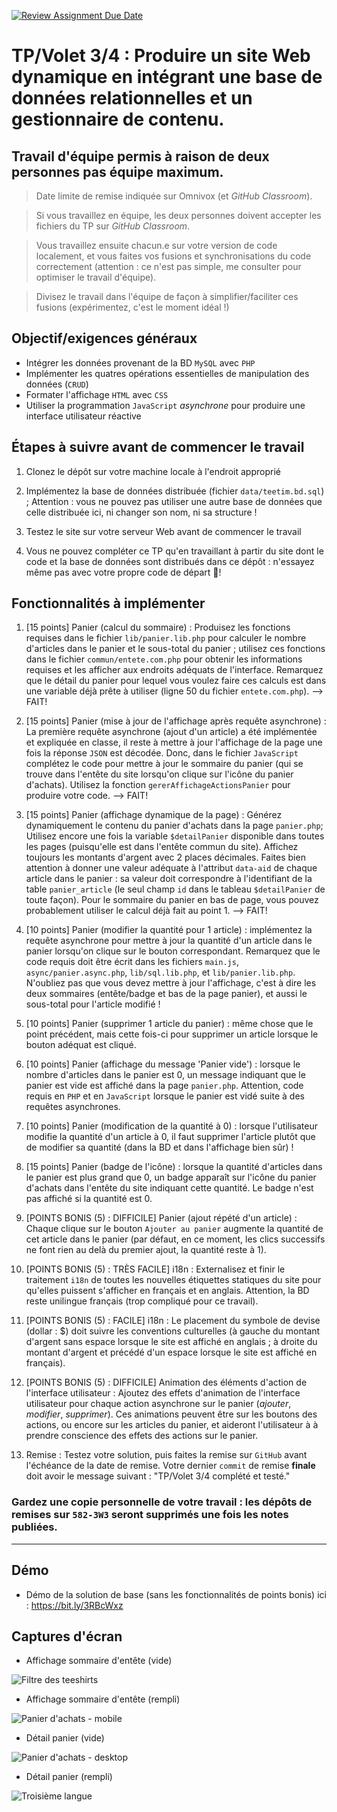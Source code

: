 [![Review Assignment Due Date](https://classroom.github.com/assets/deadline-readme-button-24ddc0f5d75046c5622901739e7c5dd533143b0c8e959d652212380cedb1ea36.svg)](https://classroom.github.com/a/sMI1vG3Z)
# TP/Volet 3/4 : Produire un site Web dynamique en intégrant une base de données relationnelles et un gestionnaire de contenu.

## Travail d'équipe permis à raison de deux personnes pas équipe maximum.

>Date limite de remise indiquée sur Omnivox (et *GitHub Classroom*).

>Si vous travaillez en équipe, les deux personnes doivent accepter les fichiers du TP sur *GitHub Classroom*.

>Vous travaillez ensuite chacun.e sur votre version de code localement, et vous faites vos fusions et synchronisations du code correctement (attention : ce n'est pas simple, me consulter pour optimiser le travail d'équipe).

>Divisez le travail dans l'équipe de façon à simplifier/faciliter ces fusions (expérimentez, c'est le moment idéal !)

## Objectif/exigences généraux
* Intégrer les données provenant de la BD `MySQL` avec `PHP`
* Implémenter les quatres opérations essentielles de manipulation des données (`CRUD`)
* Formater l'affichage `HTML` avec `CSS` 
* Utiliser la programmation `JavaScript` *asynchrone* pour produire une interface utilisateur réactive

## Étapes à suivre avant de commencer le travail
1. Clonez le dépôt sur votre machine locale à l'endroit approprié

2. Implémentez la base de données distribuée (fichier `data/teetim.bd.sql`) ; Attention : vous ne pouvez pas utiliser une autre base de données que celle distribuée ici, ni changer son nom, ni sa structure !

3. Testez le site sur votre serveur Web avant de commencer le travail

4. Vous ne pouvez compléter ce TP qu'en travaillant à partir du site dont le code et la base de données sont distribués dans ce dépôt : n'essayez même pas avec votre propre code de départ 🥺!

## Fonctionnalités à implémenter
1. [15 points] Panier (calcul du sommaire) : Produisez les fonctions requises dans le fichier `lib/panier.lib.php` pour calculer le nombre d'articles dans le panier et le sous-total du panier ; utilisez ces fonctions dans le fichier `commun/entete.com.php` pour obtenir les informations requises et les afficher aux endroits adéquats de l'interface. Remarquez que le détail du panier pour lequel vous voulez faire ces calculs est dans une variable déjà prête à utiliser (ligne 50 du fichier `entete.com.php`). --> FAIT!

2. [15 points] Panier (mise à jour de l'affichage après requête asynchrone) : La première requête asynchrone (ajout d'un article) a été implémentée et expliquée en classe, il reste à mettre à jour l'affichage de la page une fois la réponse `JSON` est décodée. Donc, dans le fichier `JavaScript` complétez le code pour mettre à jour le sommaire du panier (qui se trouve dans l'entête du site lorsqu'on clique sur l'icône du panier d'achats). Utilisez la fonction `gererAffichageActionsPanier` pour produire votre code. --> FAIT!

3. [15 points] Panier (affichage dynamique de la page) : Générez dynamiquement le contenu du panier d'achats dans la page `panier.php`; Utilisez encore une fois la variable `$detailPanier` disponible dans toutes les pages (puisqu'elle est dans l'entête commun du site). Affichez toujours les montants d'argent avec 2 places décimales. Faites bien attention à donner une valeur adéquate à l'attribut `data-aid` de chaque article dans le panier : sa valeur doit correspondre à l'identifiant de la table `panier_article` (le seul champ `id` dans le tableau `$detailPanier` de toute façon). Pour le sommaire du panier en bas de page, vous pouvez probablement utiliser le calcul déjà fait au point 1. --> FAIT!

4. [10 points] Panier (modifier la quantité pour 1 article) : implémentez la requête asynchrone pour mettre à jour la quantité d'un article dans le panier lorsqu'on clique sur le bouton correspondant. Remarquez que le code requis doit être écrit dans les fichiers `main.js`, `async/panier.async.php`, `lib/sql.lib.php`, et `lib/panier.lib.php`. N'oubliez pas que vous devez mettre à jour l'affichage, c'est à dire les deux sommaires (entête/badge et bas de la page panier), et aussi le sous-total pour l'article modifié !

5. [10 points] Panier (supprimer 1 article du panier) : même chose que le point précédent, mais cette fois-ci pour supprimer un article lorsque le bouton adéquat est cliqué.

6. [10 points] Panier (affichage du message 'Panier vide') : lorsque le nombre d'articles dans le panier est 0, un message indiquant que le panier est vide est affiché dans la page `panier.php`. Attention, code requis en `PHP` et en `JavaScript` lorsque le panier est vidé suite à des requêtes asynchrones.

7. [10 points] Panier (modification de la quantité à 0) : lorsque l'utilisateur modifie la quantité d'un article à 0, il faut supprimer l'article plutôt que de modifier sa quantité (dans la BD et dans l'affichage bien sûr) !

8. [15 points] Panier (badge de l'icône) : lorsque la quantité d'articles dans le panier est plus grand que 0, un badge apparaît sur l'icône du panier d'achats dans l'entête du site indiquant cette quantité. Le badge n'est pas affiché si la quantité est 0.

9. [POINTS BONIS (5) : DIFFICILE] Panier (ajout répété d'un article) : Chaque clique sur le bouton `Ajouter au panier` augmente la quantité de cet article dans le panier (par défaut, en ce moment, les clics successifs ne font rien au delà du premier ajout, la quantité reste à 1).

10. [POINTS BONIS (5) : TRÈS FACILE] i18n : Externalisez et finir le traitement `i18n` de toutes les nouvelles étiquettes statiques du site pour qu'elles puissent s'afficher en français et en anglais. Attention, la BD reste unilingue français (trop compliqué pour ce travail).

11. [POINTS BONIS (5) : FACILE] i18n : Le placement du symbole de devise (dollar : $) doit suivre les conventions culturelles (à gauche du montant d'argent sans espace lorsque le site est affiché en anglais ; à droite du montant d'argent et précédé d'un espace lorsque le site est affiché en français).

12. [POINTS BONIS (5) : DIFFICILE] Animation des éléments d'action de l'interface utilisateur : Ajoutez des effets d'animation de l'interface utilisateur pour chaque action asynchrone sur le panier (*ajouter*, *modifier*, *supprimer*). Ces animations peuvent être sur les boutons des actions, ou encore sur les articles du panier, et aideront l'utilisateur à à prendre conscience des effets des actions sur le panier.

13. Remise : Testez votre solution, puis faites la remise sur `GitHub` avant l'échéance de la date de remise. Votre dernier `commit` de remise **finale** doit avoir le message suivant : "TP/Volet 3/4 complété et testé."

### Gardez une copie personnelle de votre travail : les dépôts de remises sur `582-3W3` seront supprimés une fois les notes publiées.

---

## Démo

* Démo de la solution de base (sans les fonctionnalités de points bonis) ici : https://bit.ly/3RBcWxz 

## Captures d'écran

* Affichage sommaire d'entête (vide)
<img src="/_captures/1-sommaire-entete-panier-vide.png" alt="Filtre des teeshirts" title="Affichage sommaire d'entête (vide)" />

* Affichage sommaire d'entête (rempli)
<img src="/_captures/2-sommaire-entete-panier-rempli.png" alt="Panier d'achats - mobile" title="Affichage sommaire d'entête (rempli)" />

* Détail panier (vide)
<img src="/_captures/3-detail-panier-vide.png" alt="Panier d'achats - desktop" title="Détail panier (vide)" />

* Détail panier (rempli)
<img src="/_captures/4-detail-panier-rempli.png" alt="Troisième langue" title="Détail panier (rempli)" />